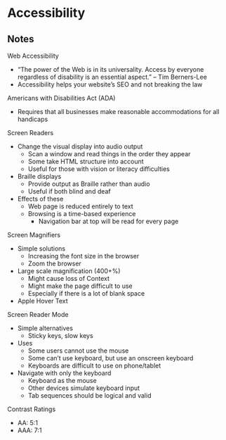 # Accessibility

## Notes
Web Accessibility
- “The power of the Web is in its universality. Access by everyone regardless of disability is an essential aspect.” – Tim Berners-Lee
- Accessibility helps your website’s SEO and not breaking the law

Americans with Disabilities Act (ADA)
- Requires that all businesses make reasonable accommodations for all handicaps

Screen Readers
- Change the visual display into audio output
    - Scan a window and read things in the order they appear
    - Some take HTML structure into account
    - Useful for those with vision or literacy difficulties
- Braille displays
    - Provide output as Braille rather than audio
    - Useful if both blind and deaf
- Effects of these
    - Web page is reduced entirely to text
    - Browsing is a time-based experience
        - Navigation bar at top will be read for every page

Screen Magnifiers
- Simple solutions
    - Increasing the font size in the browser
    - Zoom the browser
- Large scale magnification (400+%)
    - Might cause loss of Context
    - Might make the page difficult to use
    - Especially if there is a lot of blank space
- Apple Hover Text

Screen Reader Mode
- Simple alternatives
    - Sticky keys, slow keys
- Uses
    - Some users cannot use the mouse
    - Some can’t use keyboard, but use an onscreen keyboard
    - Keyboards are difficult to use on phone/tablet
- Navigate with only the keyboard
    - Keyboard as the mouse
    - Other devices simulate keyboard input
    - Tab sequences should be logical and valid

Contrast Ratings
- AA: 5:1
- AAA: 7:1
